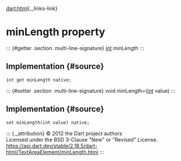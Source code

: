 [dart:html](../../dart-html/dart-html-library){._links-link}

minLength property
==================

::: {#getter .section .multi-line-signature}
[int](../../dart-core/int-class) minLength
:::

Implementation {#source}
--------------

``` {.language-dart data-language="dart"}
int get minLength native;
```

::: {#setter .section .multi-line-signature}
void minLength=([int](../../dart-core/int-class) value)
:::

Implementation {#source}
--------------

``` {.language-dart data-language="dart"}
set minLength(int value) native;
```

::: {._attribution}
© 2012 the Dart project authors\
Licensed under the BSD 3-Clause \"New\" or \"Revised\" License.\
<https://api.dart.dev/stable/2.18.5/dart-html/TextAreaElement/minLength.html>
:::
